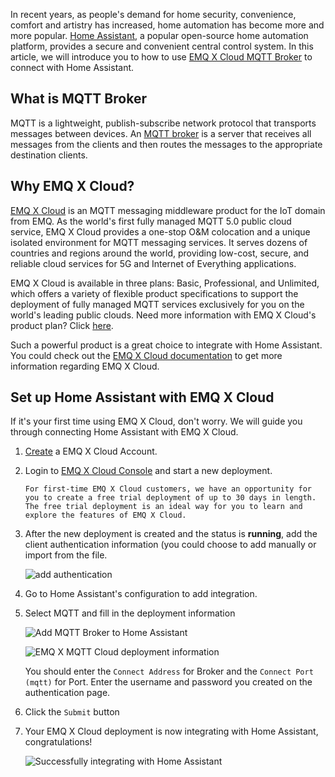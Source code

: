 In recent years, as people's demand for home security, convenience, comfort and artistry has increased, home automation has become more and more popular. [Home Assistant](https://www.home-assistant.io/), a popular open-source home automation platform, provides a secure and convenient central control system. In this article, we will introduce you to how to use [EMQ X Cloud MQTT Broker](https://cloud.emqx.io) to connect with Home Assistant.

## What is MQTT Broker

MQTT is a lightweight, publish-subscribe network protocol that transports messages between devices. An [MQTT broker](https://www.emqx.io/products/broker) is a server that receives all messages from the clients and then routes the messages to the appropriate destination clients. 

## Why EMQ X Cloud?

[EMQ X Cloud](https://cloud.emqx.io/) is an MQTT messaging middleware product for the IoT domain from EMQ. As the world's first fully managed MQTT 5.0 public cloud service, EMQ X Cloud provides a one-stop O&M colocation and a unique isolated environment for MQTT messaging services. It serves dozens of countries and regions around the world, providing low-cost, secure, and reliable cloud services for 5G and Internet of Everything applications. 

EMQ X Cloud is available in three plans: Basic, Professional, and Unlimited, which offers a variety of flexible product specifications to support the deployment of fully managed MQTT services exclusively for you on the world's leading public clouds. Need more information with EMQ X Cloud's product plan? Click [here](https://docs.emqx.io/en/cloud/latest/pricing.html).

Such a powerful product is a great choice to integrate with Home Assistant. You could check out the [EMQ X Cloud documentation](https://docs.emqx.io/en/cloud/latest/) to get more information regarding EMQ X Cloud.

## Set up Home Assistant with EMQ X Cloud

If it's your first time using EMQ X Cloud, don't worry. We will guide you through connecting Home Assistant with EMQ X Cloud.

1. [Create](https://accounts.emqx.io/signup?continue=https://cloud.emqx.io/) a EMQ X Cloud Account.

2. Login to [EMQ X Cloud Console](https://cloud.emqx.io/console/) and start a new deployment.

   ```tip
   For first-time EMQ X Cloud customers, we have an opportunity for you to create a free trial deployment of up to 30 days in length. The free trial deployment is an ideal way for you to learn and explore the features of EMQ X Cloud. 
   ```

3. After the new deployment is created and the status is **running**, add the client authentication information (you could choose to add manually or import from the file.  

    ![add authentication](https://static.emqx.net/images/9142d9a045b570402515eaa47c6698a6.png)

4. Go to Home Assistant's configuration to add integration.

5. Select MQTT and fill in the deployment information

    ![Add MQTT Broker to Home Assistant](https://static.emqx.net/images/1da096c0f7a5f4b200b1f14583c49414.png)

    ![EMQ X MQTT Cloud deployment information](https://static.emqx.net/images/26b958bcc271d1f6801d06152c65fd78.png)

   You should enter the `Connect Address` for Broker and the `Connect Port (mqtt)` for Port. Enter the username and password you created on the authentication page. 

6. Click the `Submit` button

7. Your EMQ X Cloud deployment is now integrating with Home Assistant, congratulations!

    ![Successfully integrating with Home Assistant](https://static.emqx.net/images/e6bd46c82942efdbac70ed9d09faa35b.png)
